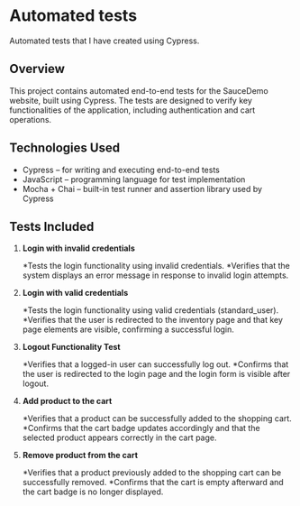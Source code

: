 # Automated tests 

Automated tests that I have created using Cypress. 

## Overview

This project contains automated end-to-end tests for the SauceDemo website, built using Cypress. The tests are designed to verify key functionalities of the application, including authentication and cart operations.

## Technologies Used

- Cypress – for writing and executing end-to-end tests
- JavaScript – programming language for test implementation
- Mocha + Chai – built-in test runner and assertion library used by Cypress

## Tests Included

1. **Login with invalid credentials**
   
      *Tests the login functionality using invalid credentials.
      *Verifies that the system displays an error message in response to invalid login attempts.

2. **Login with valid credentials**
   
     *Tests the login functionality using valid credentials (standard_user).
     *Verifies that the user is redirected to the inventory page and that key page elements are visible, confirming a successful login.
   
3. **Logout Functionality Test**
   
     *Verifies that a logged-in user can successfully log out.
     *Confirms that the user is redirected to the login page and the login form is visible after logout.

4. **Add product to the cart**
   
     *Verifies that a product can be successfully added to the shopping cart.
     *Confirms that the cart badge updates accordingly and that the selected product appears correctly in the cart page.
   
5. **Remove product from the cart**
   
     *Verifies that a product previously added to the shopping cart can be successfully removed.
     *Confirms that the cart is empty afterward and the cart badge is no longer displayed.



